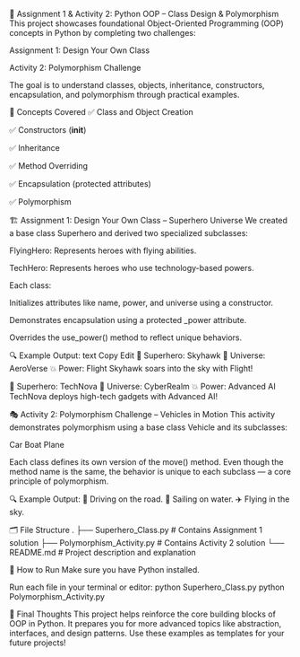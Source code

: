 📘 Assignment 1 & Activity 2: Python OOP – Class Design & Polymorphism
This project showcases foundational Object-Oriented Programming (OOP) concepts in Python by completing two challenges:

Assignment 1: Design Your Own Class

Activity 2: Polymorphism Challenge

The goal is to understand classes, objects, inheritance, constructors, encapsulation, and polymorphism through practical examples.

🧠 Concepts Covered
✅ Class and Object Creation

✅ Constructors (__init__)

✅ Inheritance

✅ Method Overriding

✅ Encapsulation (protected attributes)

✅ Polymorphism

🏗️ Assignment 1: Design Your Own Class – Superhero Universe
We created a base class Superhero and derived two specialized subclasses:

FlyingHero: Represents heroes with flying abilities.

TechHero: Represents heroes who use technology-based powers.

Each class:

Initializes attributes like name, power, and universe using a constructor.

Demonstrates encapsulation using a protected _power attribute.

Overrides the use_power() method to reflect unique behaviors.

🔍 Example Output:
text
Copy
Edit
🦸 Superhero: Skyhawk
🌌 Universe: AeroVerse
💥 Power: Flight
Skyhawk soars into the sky with Flight!

🦸 Superhero: TechNova
🌌 Universe: CyberRealm
💥 Power: Advanced AI
TechNova deploys high-tech gadgets with Advanced AI!

🎭 Activity 2: Polymorphism Challenge – Vehicles in Motion
This activity demonstrates polymorphism using a base class Vehicle and its subclasses:

Car
Boat
Plane

Each class defines its own version of the move() method. Even though the method name is the same, the behavior is unique to each subclass — a core principle of polymorphism.

🔍 Example Output:
🚗 Driving on the road.
🚤 Sailing on water.
✈️ Flying in the sky.

🗂️ File Structure
.
├── Superhero_Class.py       # Contains Assignment 1 solution
├── Polymorphism_Activity.py # Contains Activity 2 solution
└── README.md                # Project description and explanation

🚀 How to Run
Make sure you have Python installed.

Run each file in your terminal or editor:
python Superhero_Class.py
python Polymorphism_Activity.py

🙌 Final Thoughts
This project helps reinforce the core building blocks of OOP in Python. It prepares you for more advanced topics like abstraction, interfaces, and design patterns. Use these examples as templates for your future projects!
